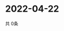 # 2022-04-22
  共 0条

  <!-- BEGIN -->
  <!-- 最后更新时间Fri Apr 22 2022 08:08:42 GMT+0000 (Coordinated Universal Time) -->
  
  <!-- END -->
  
  